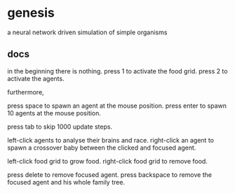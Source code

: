 # genesis
a neural network driven simulation of simple organisms

## docs

in the beginning there is nothing. press 1 to activate the food grid. press 2 to
activate the agents.

furthermore,

press space to spawn an agent at the mouse position.
press enter to spawn 10 agents at the mouse position.

press tab to skip 1000 update steps.

left-click agents to analyse their brains and race.
right-click an agent to spawn a crossover baby between the clicked and focused agent.

left-click food grid to grow food.
right-click food grid to remove food.

press delete to remove focused agent.
press backspace to remove the focused agent and his whole family tree.
